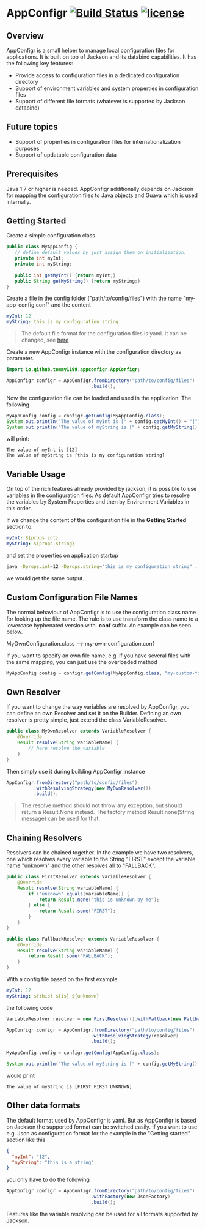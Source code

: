 # AppConfigr  [![Build Status](https://travis-ci.org/Tommy1199/AppConfigr.svg?branch=master)](https://travis-ci.org/Tommy1199/AppConfigr) [![license](https://img.shields.io/github/license/mashape/apistatus.svg?maxAge=2592000)](https://raw.githubusercontent.com/tommy1199/appconfigr/master/LICENSE)

## Overview

AppConfigr is a small helper to manage local configuration files for applications. It is built on top of Jackson and 
its databind capabilities. It has the following key features:

- Provide access to configuration files in a dedicated configuration directory
- Support of environment variables and system properties in configuration files
- Support of different file formats (whatever is supported by Jackson databind)

## Future topics
- Support of properties in configuration files for internationalization purposes
- Support of updatable configuration data

## Prerequisites

Java 1.7 or higher is needed. AppConfigr additionally depends on Jackson for mapping the configuration files to Java 
objects and Guava which is used internally.

## Getting Started

Create a simple configuration class.

```java
public class MyAppConfig {
   // define default values by just assign them on initialization.
   private int myInt;
   private int myString;
   
   public int getMyInt() {return myInt;}
   public String getMyString() {return myString;}
}
```

Create a file in the config folder ("path/to/config/files") with the name "my-app-config.conf" and the content

```yaml
myInt: 12
myString: this is my configuration string
```

> The default file format for the configuration files is yaml. It can be changed, see [here](#dataformats)


Create a new AppConfigr instance with the configuration directory as parameter.

```java
import io.github.tommy1199.appconfigr.AppConfigr;

AppConfigr configr = AppConfigr.fromDirectory("path/to/config/files")
                               .build();
```

Now the configuration file can be loaded and used in the application. The following

```java
MyAppConfig config = configr.getConfig(MyAppConfig.class);
System.out.println("The value of myInt is [" + config.getMyInt() + "]");
System.out.println("The value of myString is [" + config.getMyString() + "]");
```

will print:

```
The value of myInt is [12]
The value of myString is [this is my configuration string]
```

## Variable Usage

On top of the rich features already provided by jackson, it is possible to use variables in the configuration files. 
As default AppConfigr tries to resolve the variables by System Properties and then by Environment Variables in this 
order.

If we change the content of the configuration file in the **Getting Started** section to:

```yaml
myInt: ${props.int}
myString: ${props.string}
```

and set the properties on application startup

```bash
java -Dprops.int=12 -Dprops.string="this is my configuration string" ...
```

we would get the same output.

## Custom Configuration File Names

The normal behaviour of AppConfigr is to use the configuration class name for looking up the file name. The rule is 
to use transform the class name to a lowercase hyphenated version with **.conf** suffix. An example can be seen below.

MyOwnConfiguration.class --> my-own-configuration.conf
 
If you want to specify an own file name, e.g. if you have several files with the same mapping, you can just use the 
overloaded method

```java
MyAppConfig config = configr.getConfig(MyAppConfig.class, "my-custom-filename.conf");
```

## Own Resolver
If you want to change the way variables are resolved by AppConfigr, you can define an own Resolver and set it on the 
Builder. Defining an own resolver is pretty simple, just extend the class VariableResolver.

```java
public class MyOwnResolver extends VariableResolver {
    @Override
    Result resolve(String variableName) {
        // here resolve the variable 
    }
}
```

Then simply use it during building AppConfigr instance

```java
AppConfigr.fromDirectory("path/to/config/files")
          .withResolvingStrategy(new MyOwnResolver())
          .build();
```

> The resolve method should not throw any exception, but should return a Result.None instead. The factory method 
Result.none(String message) can be used for that.

## Chaining Resolvers

Resolvers can be chained together. In the example we have two resolvers, one which resolves every variable to the 
String "FIRST" except the variable name "unknown" and the other resolves all to "FALLBACK".

```java
public class FirstResolver extends VariableResolver {
    @Override
    Result resolve(String variableName) {
        if ("unknown".equals(variableName)) {
            return Result.none("this is unknown by me");
        } else {
            return Result.some("FIRST");
        } 
    }
}

public class FallbackResolver extends VariableResolver {
    @Override
    Result resolve(String variableName) {
        return Result.some("FALLBACK"); 
    }
}
```

With a config file based on the first example

```yaml
myInt: 12
myString: ${this} ${is} ${unknown}
```

the following code

```java
VariableResolver resolver = new FirstResolver().withFallback(new FallbackResolver());

AppConfigr configr = AppConfigr.fromDirectory("path/to/config/files")
                               .withResolvingStrategy(resolver)
                               .build();
                               
MyAppConfig config = configr.getConfig(AppConfig.class);

System.out.println("The value of myString is [" + config.getMyString() + "]");
```

would print 

```
The value of myString is [FIRST FIRST UNKNOWN]
```

## Other data formats<a name="dataformats"></a>

The default format used by AppConfigr is yaml. But as AppConfigr is based on Jackson the supported format can be 
switched easily. If you want to use e.g. Json as configuration format for the example in the "Getting started" 
section like this

```json
{
  "myInt": "12",
  "myString": "this is a string"
}
````

you only have to do the following

```java
AppConfigr configr = AppConfigr.fromDirectory("path/to/config/files")
                               .withFactory(new JsonFactory)
                               .build();
```

Features like the variable resolving can be used for all formats supported by Jackson.